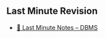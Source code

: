 
## Last Minute Revision

- [📙 Last Minute Notes – DBMS](https://www.geeksforgeeks.org/last-minute-notes-dbms/)
